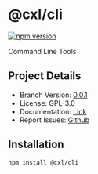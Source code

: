 # @cxl/cli 
	
[![npm version](https://badge.fury.io/js/%40cxl%2Fcli.svg)](https://badge.fury.io/js/%40cxl%2Fcli)

Command Line Tools

## Project Details

-   Branch Version: [0.0.1](https://npmjs.com/package/@cxl/cli/v/0.0.1)
-   License: GPL-3.0
-   Documentation: [Link](https://cxlio.github.io/cxl/cli)
-   Report Issues: [Github](https://github.com/cxlio/cxl/issues)

## Installation

	npm install @cxl/cli

